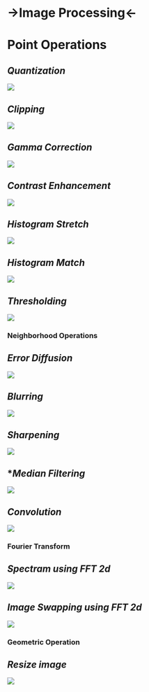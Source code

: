 # ->Image Processing<-

# Point Operations

## ***Quantization***
![](https://github.com/ahamedbashir/imageProcessing/blob/master/media/pointOps/1.gif)

## ***Clipping***
![](https://github.com/ahamedbashir/imageProcessing/blob/master/media/pointOps/2.gif)

## ***Gamma Correction***
![](https://github.com/ahamedbashir/imageProcessing/blob/master/media/pointOps/3.gif)

## ***Contrast Enhancement***
![](https://github.com/ahamedbashir/imageProcessing/blob/master/media/pointOps/4.gif)

## ***Histogram Stretch***
![](https://github.com/ahamedbashir/imageProcessing/blob/master/media/pointOps/5.gif)

## ***Histogram Match***
![](https://github.com/ahamedbashir/imageProcessing/blob/master/media/pointOps/6.gif)

## ***Thresholding***
![](https://github.com/ahamedbashir/imageProcessing/blob/master/media/pointOps/7.gif)


### Neighborhood Operations


## ***Error Diffusion***
![](https://github.com/ahamedbashir/imageProcessing/blob/master/media/neighOps/1.gif)

## ***Blurring***
![](https://github.com/ahamedbashir/imageProcessing/blob/master/media/neighOps/2.gif)

## ***Sharpening***
![](https://github.com/ahamedbashir/imageProcessing/blob/master/media/neighOps/3.gif)

## ****Median Filtering***
![](https://github.com/ahamedbashir/imageProcessing/blob/master/media/neighOps/4.gif)

## ***Convolution***
![](https://github.com/ahamedbashir/imageProcessing/blob/master/media/neighOps/5.gif)


### Fourier Transform


## ***Spectram using FFT 2d***
![](https://github.com/ahamedbashir/imageProcessing/blob/master/media/fourier/1.gif)

## ***Image Swapping using FFT 2d***
![](https://github.com/ahamedbashir/imageProcessing/blob/master/media/fourier/2.gif)


### Geometric Operation


## ***Resize image***
![](https://github.com/ahamedbashir/imageProcessing/blob/master/media/resize/1.gif)
